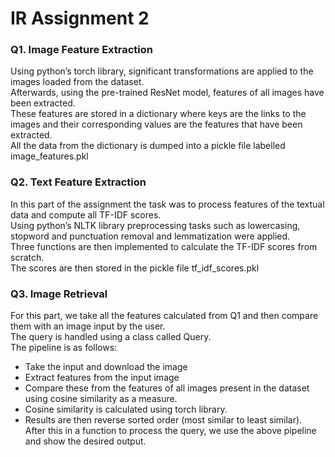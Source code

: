 # IR Assignment 2


### Q1. Image Feature Extraction
Using python’s torch library, significant transformations are applied to the images loaded from the dataset.  
Afterwards, using the pre-trained ResNet model, features of all images have been extracted.  
These features are stored in a dictionary where keys are the links to the images and their corresponding values are the features that have been extracted.  
All the data from the dictionary is dumped into a pickle file labelled image_features.pkl    


### Q2. Text Feature Extraction
In this part of the assignment the task was to process features of the textual data and compute all TF-IDF scores.  
Using python’s NLTK library preprocessing tasks such as lowercasing, stopword and punctuation removal and lemmatization were applied.  
Three functions are then implemented to calculate the TF-IDF scores from scratch.  
The scores are then stored in the pickle file tf_idf_scores.pkl

### Q3. Image Retrieval
For this part, we take all the features calculated from Q1 and then compare them with an image input by the user.  
The query is handled using a class called Query.  
The pipeline is as follows:    
- Take the input and download the image    
- Extract features from the input image    
- Compare these from the features of all images present in the dataset using cosine similarity as a measure.  
- Cosine similarity is calculated using torch library.    
- Results are then reverse sorted order (most similar to least similar).  
After this in a function to process the query, we use the above pipeline and show the desired output.

